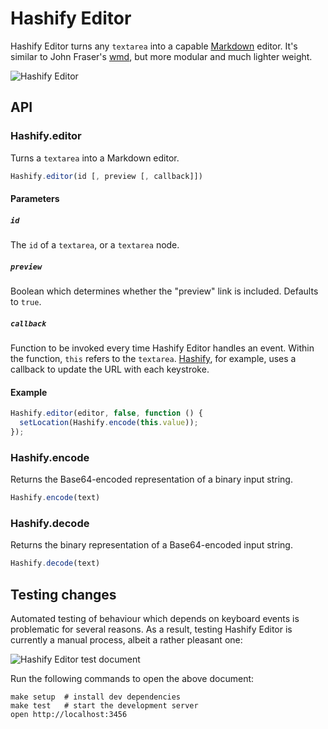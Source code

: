 # Hashify Editor

Hashify Editor turns any `textarea` into a capable [Markdown][1] editor. It's
similar to John Fraser's [wmd][2], but more modular and much lighter weight.

![Hashify Editor][3]


## API

### Hashify.editor

Turns a `textarea` into a Markdown editor.

```javascript
Hashify.editor(id [, preview [, callback]])
```

#### Parameters

##### `id`

The `id` of a `textarea`, or a `textarea` node.

##### `preview`

Boolean which determines whether the "preview" link is included. Defaults to
`true`.

##### `callback`

Function to be invoked every time Hashify Editor handles an event. Within the
function, `this` refers to the `textarea`. [Hashify][5], for example, uses a
callback to update the URL with each keystroke.

#### Example

```javascript
Hashify.editor(editor, false, function () {
  setLocation(Hashify.encode(this.value));
});
```

### Hashify.encode

Returns the Base64-encoded representation of a binary input string.

```javascript
Hashify.encode(text)
```

### Hashify.decode

Returns the binary representation of a Base64-encoded input string.

```javascript
Hashify.decode(text)
```


## Testing changes

Automated testing of behaviour which depends on keyboard events is problematic
for several reasons. As a result, testing Hashify Editor is currently a manual
process, albeit a rather pleasant one:

![Hashify Editor test document][4]

Run the following commands to open the above document:

    make setup  # install dev dependencies
    make test   # start the development server
    open http://localhost:3456


[1]: http://daringfireball.net/projects/markdown/syntax
[2]: http://code.google.com/p/wmd/
[3]: https://raw.github.com/hashify/hashify-editor/master/hashify-editor.png
[4]: https://raw.github.com/hashify/hashify-editor/master/hashify-editor-test-document.png
[5]: http://hashify.me/
